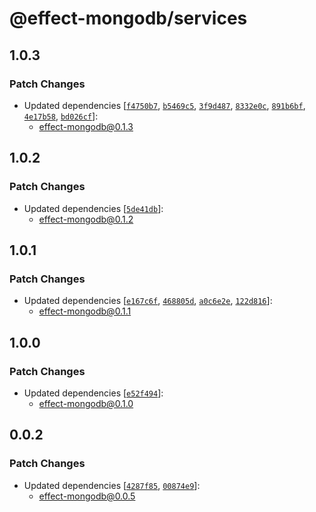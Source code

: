 # @effect-mongodb/services

## 1.0.3

### Patch Changes

- Updated dependencies [[`f4750b7`](https://github.com/doubleloop-io/effect-mongodb/commit/f4750b7f43f395d137f3d59f4f6e829553475c77), [`b5469c5`](https://github.com/doubleloop-io/effect-mongodb/commit/b5469c5ce92b40483feff0e3541b0acffcf4db9e), [`3f9d487`](https://github.com/doubleloop-io/effect-mongodb/commit/3f9d4877c8dcf1926da175fd6ff5b345d7926591), [`8332e0c`](https://github.com/doubleloop-io/effect-mongodb/commit/8332e0c76faf9f7594364ba73b54a37d73f98c79), [`891b6bf`](https://github.com/doubleloop-io/effect-mongodb/commit/891b6bf32e3483707166656db1d116e75bd51122), [`4e17b58`](https://github.com/doubleloop-io/effect-mongodb/commit/4e17b584406669236a0e9c2375749685981e70f0), [`bd026cf`](https://github.com/doubleloop-io/effect-mongodb/commit/bd026cf25fcbbdf3f6ae2fed4f240651626d0b7a)]:
  - effect-mongodb@0.1.3

## 1.0.2

### Patch Changes

- Updated dependencies [[`5de41db`](https://github.com/doubleloop-io/effect-mongodb/commit/5de41dbbacb1fcfd4c38cc3e9c24a992741d94b6)]:
  - effect-mongodb@0.1.2

## 1.0.1

### Patch Changes

- Updated dependencies [[`e167c6f`](https://github.com/doubleloop-io/effect-mongodb/commit/e167c6fe94cda5b9ee04f17496e4dd303a06769d), [`468805d`](https://github.com/doubleloop-io/effect-mongodb/commit/468805d21bc921d7690060e95e4dd447aeca149b), [`a0c6e2e`](https://github.com/doubleloop-io/effect-mongodb/commit/a0c6e2e37bb72e96e999c416602ef34b5264e2a9), [`122d816`](https://github.com/doubleloop-io/effect-mongodb/commit/122d816a53c6ea41b254e8ea76d7a8d17a44ce8f)]:
  - effect-mongodb@0.1.1

## 1.0.0

### Patch Changes

- Updated dependencies [[`e52f494`](https://github.com/doubleloop-io/effect-mongodb/commit/e52f4944ccae2dea261138781460b3d40567eb53)]:
  - effect-mongodb@0.1.0

## 0.0.2

### Patch Changes

- Updated dependencies [[`4287f85`](https://github.com/doubleloop-io/effect-mongodb/commit/4287f85efbd7aa91e96d0a382622b4cc46bbe748), [`00874e9`](https://github.com/doubleloop-io/effect-mongodb/commit/00874e936a7e54925c848749a54df536171587ac)]:
  - effect-mongodb@0.0.5
